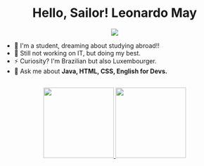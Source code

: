 

<h1 align="center"> Hello, Sailor!  Leonardo May  </h1>


<div align="center">
  <a href="https://www.linkedin.com/in/leonardo-gabriel-may-04a618164/" target="_blank"><img src="https://img.shields.io/badge/LinkedIn-0077B5?style=for-the-badge&logo=linkedin&logoColor=white" target="_blank"></a>
</div>


* 🌱 I'm a student, dreaming about studying abroad!!
* 🔭 Still not working on IT, but doing my best.
* ⚡ Curiosity? I'm Brazilian but also Luxembourger.
* 💬 Ask me about **Java, HTML, CSS, English for Devs.** 


##

<div align="center">
  <a href="https://github.com/leogmay">
  <img height="160em" src="https://github-readme-stats.vercel.app/api?username=leogmay&show_icons=true&theme=gruvbox&include_all_commits=true&count_private=true"/>
  <img height="160em" src="https://github-readme-stats.vercel.app/api/top-langs/?username=leogmay&layout=compact&langs_count=7&theme=gruvbox"/>
</div>

